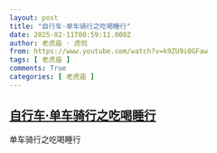 ```yaml
---
layout: post
title: "自行车·单车骑行之吃喝睡行"
date: 2025-02-11T00:59:11.000Z
author: 老虎庙 · 虎侃
from: https://www.youtube.com/watch?v=k9ZU9i0GFaw
tags: [ 老虎庙 ]
comments: True
categories: [ 老虎庙 ]
---
```

<!--1739235551000-->
[自行车·单车骑行之吃喝睡行](https://www.youtube.com/watch?v=k9ZU9i0GFaw)
------

<div>
单车骑行之吃喝睡行
</div>
